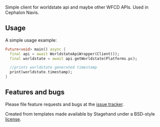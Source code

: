 Simple client for worldstate api and maybe other WFCD APIs. Used in Cephalon Navis.

## Usage

A simple usage example:

```dart
Future<void> main() async {
  final api = await WorldstateApiWrapper(Client());
  final worldstate = await api.getWorldstate(Platforms.pc);

  //prints worldstate generated timestamp
  print(worldstate.timestamp);
}
```

## Features and bugs

Please file feature requests and bugs at the [issue tracker][tracker].

[tracker]: https://github.com/SlayerOrnstein/wfcd_client/issues

Created from templates made available by Stagehand under a BSD-style
[license](https://github.com/dart-lang/stagehand/blob/master/LICENSE).

